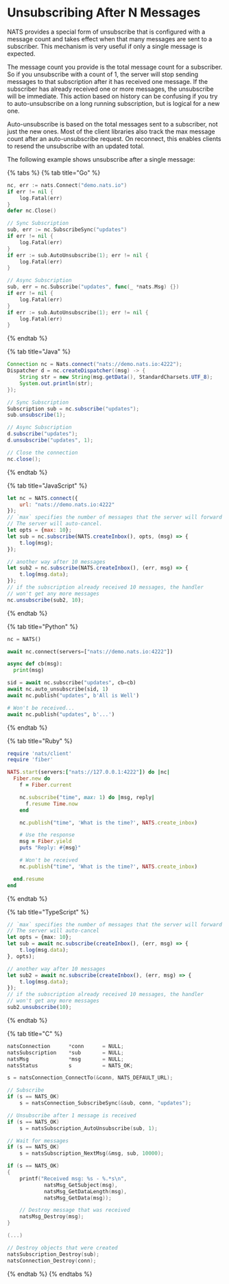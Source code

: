 # Unsubscribing After N Messages

NATS provides a special form of unsubscribe that is configured with a message count and takes effect when that many messages are sent to a subscriber. This mechanism is very useful if only a single message is expected.

The message count you provide is the total message count for a subscriber. So if you unsubscribe with a count of 1, the server will stop sending messages to that subscription after it has received one message. If the subscriber has already received one or more messages, the unsubscribe will be immediate. This action based on history can be confusing if you try to auto-unsubscribe on a long running subscription, but is logical for a new one.

Auto-unsubscribe is based on the total messages sent to a subscriber, not just the new ones. Most of the client libraries also track the max message count after an auto-unsubscribe request. On reconnect, this enables clients to resend the unsubscribe with an updated total.

The following example shows unsubscribe after a single message:

{% tabs %}
{% tab title="Go" %}
```go
nc, err := nats.Connect("demo.nats.io")
if err != nil {
    log.Fatal(err)
}
defer nc.Close()

// Sync Subscription
sub, err := nc.SubscribeSync("updates")
if err != nil {
    log.Fatal(err)
}
if err := sub.AutoUnsubscribe(1); err != nil {
    log.Fatal(err)
}

// Async Subscription
sub, err = nc.Subscribe("updates", func(_ *nats.Msg) {})
if err != nil {
    log.Fatal(err)
}
if err := sub.AutoUnsubscribe(1); err != nil {
    log.Fatal(err)
}
```
{% endtab %}

{% tab title="Java" %}
```java
Connection nc = Nats.connect("nats://demo.nats.io:4222");
Dispatcher d = nc.createDispatcher((msg) -> {
    String str = new String(msg.getData(), StandardCharsets.UTF_8);
    System.out.println(str);
});

// Sync Subscription
Subscription sub = nc.subscribe("updates");
sub.unsubscribe(1);

// Async Subscription
d.subscribe("updates");
d.unsubscribe("updates", 1);

// Close the connection
nc.close();
```
{% endtab %}

{% tab title="JavaScript" %}
```javascript
let nc = NATS.connect({
    url: "nats://demo.nats.io:4222"
});
// `max` specifies the number of messages that the server will forward
// The server will auto-cancel.
let opts = {max: 10};
let sub = nc.subscribe(NATS.createInbox(), opts, (msg) => {
    t.log(msg);
});

// another way after 10 messages
let sub2 = nc.subscribe(NATS.createInbox(), (err, msg) => {
    t.log(msg.data);
});
// if the subscription already received 10 messages, the handler
// won't get any more messages
nc.unsubscribe(sub2, 10);
```
{% endtab %}

{% tab title="Python" %}
```python
nc = NATS()

await nc.connect(servers=["nats://demo.nats.io:4222"])

async def cb(msg):
  print(msg)

sid = await nc.subscribe("updates", cb=cb)
await nc.auto_unsubscribe(sid, 1)
await nc.publish("updates", b'All is Well')

# Won't be received...
await nc.publish("updates", b'...')
```
{% endtab %}

{% tab title="Ruby" %}
```ruby
require 'nats/client'
require 'fiber'

NATS.start(servers:["nats://127.0.0.1:4222"]) do |nc|
  Fiber.new do
    f = Fiber.current

    nc.subscribe("time", max: 1) do |msg, reply|
      f.resume Time.now
    end

    nc.publish("time", 'What is the time?', NATS.create_inbox)

    # Use the response
    msg = Fiber.yield
    puts "Reply: #{msg}"

    # Won't be received
    nc.publish("time", 'What is the time?', NATS.create_inbox)

  end.resume
end
```
{% endtab %}

{% tab title="TypeScript" %}
```typescript
// `max` specifies the number of messages that the server will forward
// The server will auto-cancel
let opts = {max: 10};
let sub = await nc.subscribe(createInbox(), (err, msg) => {
    t.log(msg.data);
}, opts);

// another way after 10 messages
let sub2 = await nc.subscribe(createInbox(), (err, msg) => {
    t.log(msg.data);
});
// if the subscription already received 10 messages, the handler
// won't get any more messages
sub2.unsubscribe(10);
```
{% endtab %}

{% tab title="C" %}
```c
natsConnection      *conn      = NULL;
natsSubscription    *sub       = NULL;
natsMsg             *msg       = NULL;
natsStatus          s          = NATS_OK;

s = natsConnection_ConnectTo(&conn, NATS_DEFAULT_URL);

// Subscribe
if (s == NATS_OK)
    s = natsConnection_SubscribeSync(&sub, conn, "updates");

// Unsubscribe after 1 message is received
if (s == NATS_OK)
    s = natsSubscription_AutoUnsubscribe(sub, 1);

// Wait for messages
if (s == NATS_OK)
    s = natsSubscription_NextMsg(&msg, sub, 10000);

if (s == NATS_OK)
{
    printf("Received msg: %s - %.*s\n",
            natsMsg_GetSubject(msg),
            natsMsg_GetDataLength(msg),
            natsMsg_GetData(msg));

    // Destroy message that was received
    natsMsg_Destroy(msg);
}

(...)

// Destroy objects that were created
natsSubscription_Destroy(sub);
natsConnection_Destroy(conn);
```
{% endtab %}
{% endtabs %}

